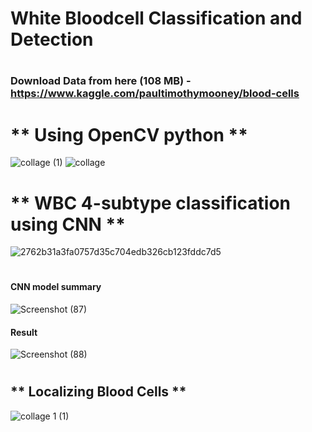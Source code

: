 # White Bloodcell Classification and Detection

#
### Download Data from here (108 MB) - https://www.kaggle.com/paultimothymooney/blood-cells

#
#
# ** Using OpenCV python **

![collage (1)](https://user-images.githubusercontent.com/47252506/81502382-37de8d00-92fb-11ea-8cf8-e522cc6fb8ca.jpg)
![collage](https://user-images.githubusercontent.com/47252506/81502385-3a40e700-92fb-11ea-87c5-631d79ceb7f5.jpg)

#
#
#
# ** WBC 4-subtype classification using CNN **

![2762b31a3fa0757d35c704edb326cb123fddc7d5](https://user-images.githubusercontent.com/47252506/81500949-0792f080-92f3-11ea-93ae-b29a09036e42.jpg)

#
#### CNN model summary

![Screenshot (87)](https://user-images.githubusercontent.com/47252506/81500956-1b3e5700-92f3-11ea-9fd3-384c59edfc36.png)

#### Result

![Screenshot (88)](https://user-images.githubusercontent.com/47252506/81500973-45901480-92f3-11ea-91dc-610bcd2675bd.png)



#
#
##
#

## ** Localizing Blood Cells ** 

![collage 1 (1)](https://user-images.githubusercontent.com/47252506/81501009-796b3a00-92f3-11ea-91dd-b15f9a1c81d9.jpg)

